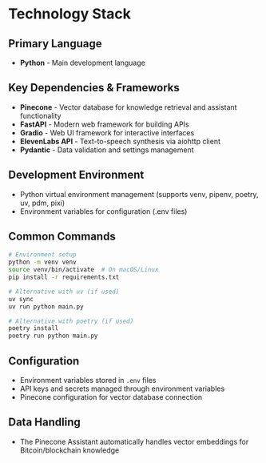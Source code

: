 # Technology Stack

## Primary Language
- **Python** - Main development language

## Key Dependencies & Frameworks
- **Pinecone** - Vector database for knowledge retrieval and assistant functionality
- **FastAPI** - Modern web framework for building APIs
- **Gradio** - Web UI framework for interactive interfaces
- **ElevenLabs API** - Text-to-speech synthesis via aiohttp client
- **Pydantic** - Data validation and settings management

## Development Environment
- Python virtual environment management (supports venv, pipenv, poetry, uv, pdm, pixi)
- Environment variables for configuration (.env files)

## Common Commands
```bash
# Environment setup
python -m venv venv
source venv/bin/activate  # On macOS/Linux
pip install -r requirements.txt

# Alternative with uv (if used)
uv sync
uv run python main.py

# Alternative with poetry (if used)
poetry install
poetry run python main.py
```

## Configuration
- Environment variables stored in `.env` files
- API keys and secrets managed through environment variables
- Pinecone configuration for vector database connection

## Data Handling
- The Pinecone Assistant automatically handles vector embeddings for Bitcoin/blockchain knowledge